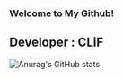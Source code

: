 ### Welcome to My Github!
## Developer : CLiF

![Anurag's GitHub stats](https://github-readme-stats.vercel.app/api?username=CLiF-1593&show_icons=true&theme=dark)
